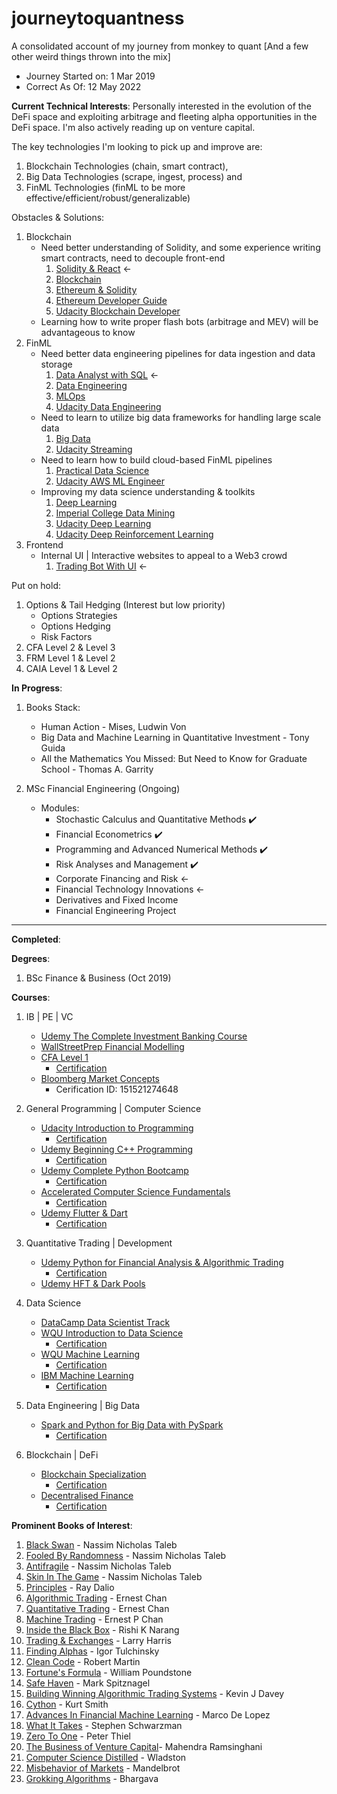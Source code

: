 # journeytoquantness
A consolidated account of my journey from monkey to quant [And a few other weird things thrown into the mix]
- Journey Started on: 1 Mar 2019
- Correct As Of: 12 May 2022

<b>Current Technical Interests</b>:
Personally interested in the evolution of the DeFi space and exploiting arbitrage and fleeting alpha opportunities in the DeFi space.
I'm also actively reading up on venture capital.

The key technologies I'm looking to pick up and improve are: 
1. Blockchain Technologies (chain, smart contract), 
2. Big Data Technologies (scrape, ingest, process) and 
3. FinML Technologies (finML to be more effective/efficient/robust/generalizable)
	
Obstacles & Solutions:
1. Blockchain
	- Need better understanding of Solidity, and some experience writing smart contracts, need to decouple front-end
		1. [Solidity & React](https://www.udemy.com/course/complete-dapp-solidity-react-blockchain-development) ←
		2. [Blockchain](https://www.udemy.com/course/build-your-blockchain-az/)
		3. [Ethereum & Solidity](https://www.udemy.com/course/ethereum-and-solidity-the-complete-developers-guide/)
		4. [Ethereum Developer Guide](https://www.udemy.com/course/blockchain-developer/)
		5. [Udacity Blockchain Developer](https://www.udacity.com/course/blockchain-developer-nanodegree--nd1309)
	- Learning how to write proper flash bots (arbitrage and MEV) will be advantageous to know
2. FinML
	- Need better data engineering pipelines for data ingestion and data storage
		1. [Data Analyst with SQL](https://app.datacamp.com/learn/career-tracks/data-analyst-with-sql-server) ←
		2. [Data Engineering](https://app.datacamp.com/learn/career-tracks/data-engineer-with-python)
		3. [MLOps](https://www.coursera.org/specializations/machine-learning-engineering-for-production-mlops#courses)
		4. [Udacity Data Engineering](https://www.udacity.com/course/data-engineer-nanodegree--nd027)
	- Need to learn to utilize big data frameworks for handling large scale data
		1. [Big Data](https://www.coursera.org/specializations/big-data)
		2. [Udacity Streaming](https://www.udacity.com/course/data-streaming-nanodegree--nd029)
	- Need to learn how to build cloud-based FinML pipelines
		1. [Practical Data Science](https://www.coursera.org/specializations/practical-data-science)
		2. [Udacity AWS ML Engineer](https://www.udacity.com/course/aws-machine-learning-engineer-nanodegree--nd189)
	- Improving my data science understanding & toolkits
		1. [Deep Learning](https://www.coursera.org/specializations/deep-learning#courses)
		2. [Imperial College Data Mining](https://www.coursera.org/specializations/data-mining#courses)
		3. [Udacity Deep Learning](https://www.udacity.com/course/deep-learning-nanodegree--nd101)
		4. [Udacity Deep Reinforcement Learning](https://www.udacity.com/course/deep-reinforcement-learning-nanodegree--nd893)
3. Frontend
	- Internal UI | Interactive websites to appeal to a Web3 crowd
		1. [Trading Bot With UI](https://www.udemy.com/course/cryptocurrency-trading-bot-with-user-interface-in-python/) ←

Put on hold:
1. Options & Tail Hedging (Interest but low priority)
	- Options Strategies
	- Options Hedging
	- Risk Factors
2. CFA Level 2 & Level 3
3. FRM Level 1 & Level 2
4. CAIA Level 1 & Level 2  
	
<b>In Progress</b>:	

1. Books Stack:
	-  Human Action - Mises, Ludwin Von
	-  Big Data and Machine Learning in Quantitative Investment - Tony Guida
	-  All the Mathematics You Missed: But Need to Know for Graduate School - Thomas A. Garrity

2. MSc Financial Engineering (Ongoing)
	- Modules:
		- Stochastic Calculus and Quantitative Methods ✔️
		-  Financial Econometrics ✔️
		-  Programming and Advanced Numerical Methods ✔️
		-  Risk Analyses and Management ✔️
		-  Corporate Financing and Risk ←
		-  Financial Technology Innovations ←
		-  Derivatives and Fixed Income
		-  Financial Engineering Project

------------------------------------------------------------------------------------------------------------------------

<b>Completed</b>:

<b>Degrees</b>:

1. BSc Finance & Business (Oct 2019)

<b>Courses</b>:

1. IB | PE | VC
	- [Udemy The Complete Investment Banking Course](https://www.udemy.com/course/the-complete-investment-banking-course-2016/)
	- [WallStreetPrep Financial Modelling](https://www.wallstreetprep.com/my-courses/)
	- [CFA Level 1](https://www.cfainstitute.org/)
		- [Certification](https://basno.com/tvrodc8f)
	- [Bloomberg Market Concepts](https://www.bloomberg.com/professional/product/bloomberg-market-concepts/)
		- Cerification ID: 151521274648

2. General Programming | Computer Science
	- [Udacity Introduction to Programming](https://www.udacity.com/course/intro-to-programming-nanodegree--nd000)
		- [Certification](https://s3-us-west-2.amazonaws.com/udacity-printer/production/certificates/055fc1ec-316e-4c6b-ab7c-38f42c3955e2.pdf)
	- [Udemy Beginning C++ Programming](https://www.udemy.com/course/beginning-c-plus-plus-programming/)
		- [Certification](https://www.udemy.com/certificate/UC-UW0KKBY9/)
	- [Udemy Complete Python Bootcamp](https://www.udemy.com/course/complete-python-bootcamp/)
		- [Certification](https://www.udemy.com/certificate/UC-Q9L3EUB7/)
	- [Accelerated Computer Science Fundamentals](https://www.coursera.org/learn/cs-fundamentals)
		- [Certification](https://www.coursera.org/account/accomplishments/specialization/F59EWJL5XAP2)
	- [Udemy Flutter & Dart](https://www.udemy.com/course/flutter-bootcamp-with-dart/)
		- [Certification](https://www.udemy.com/certificate/UC-UDNP133I/)

3. Quantitative Trading | Development
	- [Udemy Python for Financial Analysis & Algorithmic Trading](https://www.udemy.com/course/python-for-finance-and-trading-algorithms/)
		- [Certification](https://www.udemy.com/certificate/UC-8NRZZL19/)
	- [Udemy HFT & Dark Pools](https://www.udemy.com/course/high-frequency-trading-dark-pools/)

4. Data Science
	- [DataCamp Data Scientist Track](https://www.datacamp.com/tracks/data-scientist-with-python?version=2)
	- [WQU Introduction to Data Science](https://wqu.org/)
		- [Certification](https://wqu.thedataincubator.com/certificate/5278978654863360)
	- [WQU Machine Learning](https://wqu.org/)
		- [Certification](https://wqu.thedataincubator.com/certificate/6754527801769984)
	- [IBM Machine Learning](https://www.coursera.org/professional-certificates/ibm-machine-learning)
		- [Certification](https://www.coursera.org/account/accomplishments/specialization/certificate/T7GEJ4RASRPB)

5. Data Engineering | Big Data
	- [Spark and Python for Big Data with PySpark](https://www.udemy.com/course/spark-and-python-for-big-data-with-pyspark/)
		- [Certification](https://www.udemy.com/certificate/UC-5748c5f8-5042-42f3-9e23-5b9917d74cdd/)

6. Blockchain | DeFi
	- [Blockchain Specialization](https://www.coursera.org/specializations/blockchain#courses)
		- [Certification](https://coursera.org/share/77628905a3fa9207a2577d6bf3cdccf4)
	- [Decentralised Finance](https://www.coursera.org/specializations/decentralized-finance-duke#courses)
		- [Certification](https://www.coursera.org/account/accomplishments/specialization/Z2SELA2HDV2E)

<b>Prominent Books of Interest</b>:

1. [Black Swan](https://www.amazon.com/Black-Swan-Improbable-Robustness-Fragility/dp/081297381X/ref=sr_1_2?crid=22BCMONGFB2GH&keywords=Black+Swan&qid=1652863736&sprefix=zero+to+one%2Caps%2C389&sr=8-2) - Nassim Nicholas Taleb
2. [Fooled By Randomness](https://www.amazon.com/gp/product/081297381X?ref_=dbs_m_mng_rwt_calw_tpbk_1&storeType=ebooks&qid=1652863736&sr=8-2) - Nassim Nicholas Taleb
3. [Antifragile](https://www.amazon.com/gp/product/0812979680?ref_=dbs_m_mng_rwt_calw_tpbk_2&storeType=ebooks&qid=1652863736&sr=8-2) - Nassim Nicholas Taleb
4. [Skin In The Game](https://www.amazon.com/gp/product/0425284646?ref_=dbs_m_mng_rwt_calw_tpbk_4&storeType=ebooks&qid=1652863736&sr=8-2) - Nassim Nicholas Taleb
5. [Principles](https://www.amazon.com/Principles-Life-Work-Ray-Dalio/dp/1501124021/ref=sr_1_1?crid=3JKU749DZYN1M&keywords=Principles&qid=1652863828&sprefix=princi%2Caps%2C376&sr=8-1) - Ray Dalio
6. [Algorithmic Trading](https://www.amazon.com/Algorithmic-Trading-Winning-Strategies-Rationale/dp/1118460146/ref=sr_1_7?crid=1G9OWDGAJGM6U&keywords=Ernest+P+Chan&qid=1652863862&sprefix=ernest%2Caps%2C646&sr=8-7) - Ernest Chan
7. [Quantitative Trading](https://www.amazon.com/Quantitative-Trading-Build-Algorithmic-Business/dp/1119800064/ref=sr_1_1?crid=1G9OWDGAJGM6U&keywords=Ernest+P+Chan&qid=1652863862&sprefix=ernest%2Caps%2C646&sr=8-1) - Ernest Chan
8. [Machine Trading](https://www.amazon.com/Machine-Trading-Deploying-Computer-Algorithms/dp/1119219604/ref=sr_1_2?crid=1G9OWDGAJGM6U&keywords=Ernest+P+Chan&qid=1652863862&sprefix=ernest%2Caps%2C646&sr=8-2) - Ernest P Chan
9. [Inside the Black Box](https://www.amazon.com/Inside-Black-Box-Quantitative-Frequency/dp/1118362411/ref=tmm_hrd_swatch_0?_encoding=UTF8&qid=1652863920&sr=8-1) - Rishi K Narang
10. [Trading & Exchanges](https://www.amazon.com/Trading-Exchanges-Market-Microstructure-Practitioners/dp/0195144708/ref=sr_1_1?crid=7DLCV7ZPHCXE&keywords=trading+%26+exchanges&qid=1652863948&sprefix=Trading+%26+Exchanges%2Caps%2C787&sr=8-1) - Larry Harris
11. [Finding Alphas](https://www.amazon.com/Finding-Alphas-Quantitative-Approach-Strategies/dp/1119571219/ref=sr_1_1?crid=26HPWFXM5JOWA&keywords=Finding+Alphas&qid=1652863979&sprefix=finding+alp%2Caps%2C374&sr=8-1) - Igor Tulchinsky
12. [Clean Code](https://www.amazon.com/Clean-Code-Handbook-Software-Craftsmanship/dp/0132350882/ref=sr_1_1?crid=2MI7W15WE0CRI&keywords=Clean+code&qid=1652863999&sprefix=cl%2Caps%2C286&sr=8-1) - Robert Martin
13. [Fortune's Formula](https://www.amazon.com/Fortunes-Formula-Scientific-Betting-Casinos/dp/0809045990/ref=sr_1_1?crid=V15YP934BKW4&keywords=Fortune+formula&qid=1652864020&sprefix=fortune+formu%2Caps%2C308&sr=8-1) - William Poundstone
14. [Safe Haven](https://www.amazon.com/Safe-Haven-Investing-Financial-Storms/dp/1119401798/ref=tmm_hrd_swatch_0?_encoding=UTF8&qid=1652864037&sr=8-7) - Mark Spitznagel
15. [Building Winning Algorithmic Trading Systems](https://www.amazon.com/Building-Winning-Algorithmic-Trading-Systems/dp/1118778987/ref=sr_1_1?keywords=Building+Winning+Algorithmic+Trading+Systems&qid=1652864066&sr=8-1) - Kevin J Davey
16. [Cython](https://www.amazon.com/Cython-Programmers-Kurt-W-Smith/dp/1491901551/ref=sr_1_1?crid=3TYK8D0436O94&keywords=Cython&qid=1652864082&sprefix=c%2Caps%2C535&sr=8-1) - Kurt Smith
17. [Advances In Financial Machine Learning](https://www.amazon.com/Advances-Financial-Machine-Learning-Marcos/dp/1119482089/ref=sr_1_1?crid=OHY0S18V8TGV&keywords=advances+in+financial+machine+learning&qid=1652864102&sprefix=Advances+in+Financial%2Caps%2C499&sr=8-1) - Marco De Lopez
18. [What It Takes](https://www.amazon.com/What-Takes-Lessons-Pursuit-Excellence/dp/1501158147/ref=tmm_hrd_swatch_0?_encoding=UTF8&qid=1652863627&sr=8-1) - Stephen Schwarzman
19. [Zero To One](https://www.amazon.com/Zero-One-Notes-Startups-Future/dp/0804139296/ref=sr_1_1?crid=1UQN9JUMPCAM3&keywords=Zero+To+One&qid=1652863677&sprefix=zero+to+o%2Caps%2C540&sr=8-1) - Peter Thiel
20. [The Business of Venture Capital](https://www.amazon.com/Business-Venture-Capital-Website-Structuring/dp/1119639689/ref=sr_1_1?keywords=The+Business+of+Venture+Capital&qid=1653494233&sr=8-1)- Mahendra Ramsinghani
21. [Computer Science Distilled](https://www.amazon.com/Computer-Science-Distilled-Computational-Problems/dp/0997316020/ref=sr_1_1?crid=1VF3RYF2SQENQ&keywords=Computer+science+distilled&qid=1652864118&sprefix=computer+scien%2Caps%2C398&sr=8-1) - Wladston
22. [Misbehavior of Markets](https://www.amazon.com/Misbehavior-Markets-Fractal-Financial-Turbulence/dp/0465043577/ref=sr_1_1?crid=1037KTO00MHWX&keywords=Misbehavior+of+markets&qid=1652864149&sprefix=misb%2Caps%2C611&sr=8-1) - Mandelbrot
23. [Grokking Algorithms](https://www.amazon.com/Grokking-Algorithms-illustrated-programmers-curious/dp/1617292230/ref=sr_1_1?crid=1L9SIVRN0UPFV&keywords=Grokking+Algorithms&qid=1652864162&sprefix=grokking%2Caps%2C986&sr=8-1) - Bhargava

